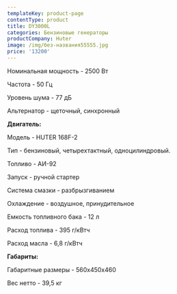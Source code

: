 ```yaml
---
templateKey: product-page
contentType: product
title: DY3000L
categories: Бензиновые генераторы
productCompany: Huter
image: /img/без-названия55555.jpg
price: '13200'
---
```

Номинальная мощность - 2500 Вт

Частота - 50 Гц

Уровень шума - 77 дБ

Альтернатор - щеточный, синхронный

**Двигатель:**

Модель - HUTER 168F-2

Тип - бензиновый, четырехтактный, одноцилиндровый.

Топливо - АИ-92

Запуск - ручной стартер

Система смазки - разбрызгиванием

Охлаждение - воздушное, принудительное

Емкость топливного бака - 12 л

Расход топлива - 395 г/кВтч

Расход масла - 6,8 г/кВтч

**Габариты:**

Габаритные размеры - 560х450х460

Вес нетто - 39,5 кг
